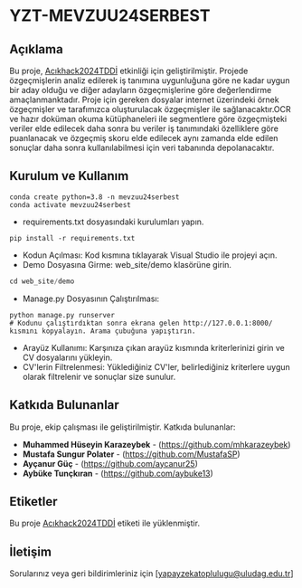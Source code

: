 # YZT-MEVZUU24SERBEST

## Açıklama
Bu proje, [Acıkhack2024TDDİ](#) etkinliği için geliştirilmiştir.
Projede özgeçmişlerin analiz edilerek iş tanımına uygunluğuna göre ne kadar uygun bir aday olduğu ve diğer adayların özgeçmişlerine göre değerlendirme amaçlanmanktadır. Proje için gereken dosyalar internet üzerindeki örnek özgeçmişler ve tarafımızca oluşturulacak özgeçmişler ile sağlanacaktır.OCR ve hazır doküman okuma kütüphaneleri ile segmentlere göre özgeçmişteki veriler elde edilecek daha sonra bu veriler iş tanımındaki özelliklere göre puanlanacak ve özgeçmiş skoru elde edilecek aynı zamanda elde edilen sonuçlar daha sonra kullanılabilmesi için veri tabanında depolanacaktır.

## Kurulum ve Kullanım
```
conda create python=3.8 -n mevzuu24serbest 
conda activate mevzuu24serbest
```
* requirements.txt dosyasındaki kurulumları yapın.
```
pip install -r requirements.txt
```
* Kodun Açılması:
Kod kısmına tıklayarak Visual Studio ile projeyi açın.
* Demo Dosyasına Girme:
web_site/demo klasörüne girin.
```python
cd web_site/demo
```
* Manage.py Dosyasının Çalıştırılması:
```
python manage.py runserver
# Kodunu çalıştırdıktan sonra ekrana gelen http://127.0.0.1:8000/ kısmını kopyalayın. Arama çubuğuna yapıştırın. 
```
* Arayüz Kullanımı:
Karşınıza çıkan arayüz kısmında kriterlerinizi girin ve CV dosyalarını yükleyin.
* CV'lerin Filtrelenmesi:
Yüklediğiniz CV'ler, belirlediğiniz kriterlere uygun olarak filtrelenir ve sonuçlar size sunulur.

## Katkıda Bulunanlar
Bu proje, ekip çalışması ile geliştirilmiştir. Katkıda bulunanlar:

- **Muhammed Hüseyin Karazeybek** - (https://github.com/mhkarazeybek)
- **Mustafa Sungur Polater** - (https://github.com/MustafaSP)
- **Ayçanur Güç** - (https://github.com/aycanur25)
- **Aybüke Tunçkıran** - (https://github.com/aybuke13)

## Etiketler
Bu proje [Acıkhack2024TDDİ](#) etiketi ile yüklenmiştir.

## İletişim
Sorularınız veya geri bildirimleriniz için [yapayzekatoplulugu@uludag.edu.tr]
